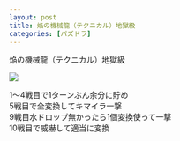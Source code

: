 ```yaml
---
layout: post
title: 焔の機械龍（テクニカル）地獄級
categories: [パズドラ]
---
```


焔の機械龍（テクニカル）地獄級

<!--more-->

![](http://cdn.dropmark.com/2008/3e9f7836a89d7a3b204b3866e6ce73b2612654a6/107.png)

1〜4戦目で1ターンぶん余分に貯め  
5戦目で全変換してキマイラ一撃  
9戦目水ドロップ無かったら1個変換使って一撃  
10戦目で威嚇して適当に変換
